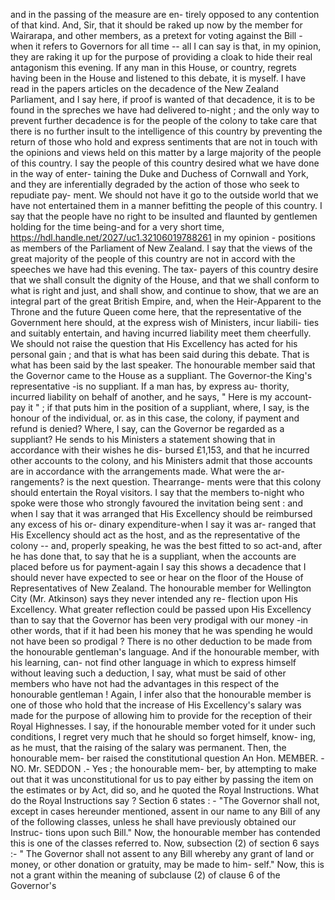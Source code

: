 and in the passing of the measure are en- tirely opposed to any contention of that kind. And, Sir, that it should be raked up now by the member for Wairarapa, and other members, as a pretext for voting against the Bill - when it refers to Governors for all time -- all I can say is that, in my opinion, they are raking it up for the purpose of providing a cloak to hide their real antagonism this evening. If any man in this House, or country, regrets having been in the House and listened to this debate, it is myself. I have read in the papers articles on the decadence of the New Zealand Parliament, and I say here, if proof is wanted of that decadence, it is to be found in the spreches we have had delivered to-night ; and the only way to prevent further decadence is for the people of the colony to take care that there is no further insult to the intelligence of this country by preventing the return of those who hold and express sentiments that are not in touch with the opinions and views held on this matter by a large majority of the people of this country. I say the people of this country desired what we have done in the way of enter- taining the Duke and Duchess of Cornwall and York, and they are inferentially degraded by the action of those who seek to repudiate pay- ment. We should not have it go to the outside world that we have not entertained them in a manner befitting the people of this country. I say that the people have no right to be insulted and flaunted by gentlemen holding for the time being-and for a very short time, https://hdl.handle.net/2027/uc1.32106019788261 in my opinion - positions as members of the Parliament of New Zealand. I say that the views of the great majority of the people of this country are not in accord with the speeches we have had this evening. The tax- payers of this country desire that we shall consult the dignity of the House, and that we shall conform to what is right and just, and shall show, and continue to show, that we are an integral part of the great British Empire, and, when the Heir-Apparent to the Throne and the future Queen come here, that the representative of the Government here should, at the express wish of Ministers, incur liabili- ties and suitably entertain, and having incurred liability meet them cheerfully. We should not raise the question that His Excellency has acted for his personal gain ; and that is what has been said during this debate. That is what has been said by the last speaker. The honourable member said that the Governor came to the House as a suppliant. The Governor-the King's representative -is no suppliant. If a man has, by express au- thority, incurred liability on behalf of another, and he says, " Here is my account-pay it " ; if that puts him in the position of a suppliant, where, I say, is the honour of the individual, or. as in this case, the colony, if payment and refund is denied? Where, I say, can the Governor be regarded as a suppliant? He sends to his Ministers a statement showing that in accordance with their wishes he dis- bursed £1,153, and that he incurred other accounts to the colony, and his Ministers admit that those accounts are in accordance with the arrangements made. What were the ar- rangements? is the next question. Thearrange- ments were that this colony should entertain the Royal visitors. I say that the members to-night who spoke were those who strongly favoured the invitation being sent : and when I say that it was arranged that His Excellency should be reimbursed any excess of his or- dinary expenditure-when I say it was ar- ranged that His Excellency should act as the host, and as the representative of the colony -- and, properly speaking, he was the best fitted to so act-and, after he has done that, to say that he is a suppliant, when the accounts are placed before us for payment-again I say this shows a decadence that I should never have expected to see or hear on the floor of the House of Representatives of New Zealand. The honourable member for Wellington City (Mr. Atkinson) says they never intended any re- flection upon His Excellency. What greater reflection could be passed upon His Excellency than to say that the Governor has been very prodigal with our money -in other words, that if it had been his money that he was spending he would not have been so prodigal ? There is no other deduction to be made from the honourable gentleman's language. And if the honourable member, with his learning, can- not find other language in which to express himself without leaving such a deduction, I say, what must be said of other members who have not had the advantages in this respect of the honourable gentleman ! Again, I infer also that the honourable member is one of those who hold that the increase of His Excellency's salary was made for the purpose of allowing him to provide for the reception of their Royal Highnesses. I say, if the honourable member voted for it under such conditions, I regret very much that he should so forget himself, know- ing, as he must, that the raising of the salary was permanent. Then, the honourable mem- ber raised the constitutional question An Hon. MEMBER. - NO. Mr. SEDDON .- Yes ; the honourable mem- ber, by attempting to make out that it was unconstitutional for us to pay either by passing the item on the estimates or by Act, did so, and he quoted the Royal Instructions. What do the Royal Instructions say ? Section 6 states : - "The Governor shall not, except in cases hereunder mentioned, assent in our name to any Bill of any of the following classes, unless he shall have previously obtained our Instruc- tions upon such Bill." Now, the honourable member has contended this is one of the classes referred to. Now, subsection (2) of section 6 says :- " The Governor shall not assent to any Bill whereby any grant of land or money, or other donation or gratuity, may be made to him- self." Now, this is not a grant within the meaning of subclause (2) of clause 6 of the Governor's 